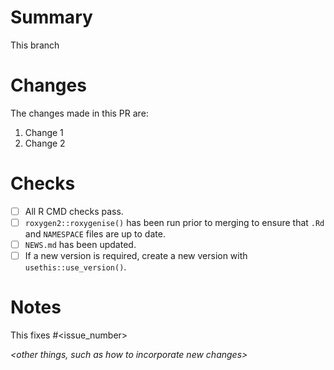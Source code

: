 # Summary
This branch *<succinct summary of the purpose>*

# Changes
The changes made in this PR are:
1. Change 1
1. Change 2


# Checks
- [ ] All R CMD checks pass.
- [ ] `roxygen2::roxygenise()` has been run prior to merging to ensure that `.Rd` and `NAMESPACE` files are up to date.
- [ ] `NEWS.md` has been updated.
- [ ] If a new version is required, create a new version with `usethis::use_version()`.

# Notes
This fixes #<issue_number>

*<other things, such as how to incorporate new changes>*
*<brief summary of the purpose of this pull request>*

